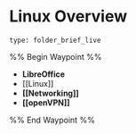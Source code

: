 # Linux Overview
 
```ccard
type: folder_brief_live
```
 

%% Begin Waypoint %%
- **LibreOffice**
- [[Linux]]
- **[[Networking]]**
- **[[openVPN]]**

%% End Waypoint %%